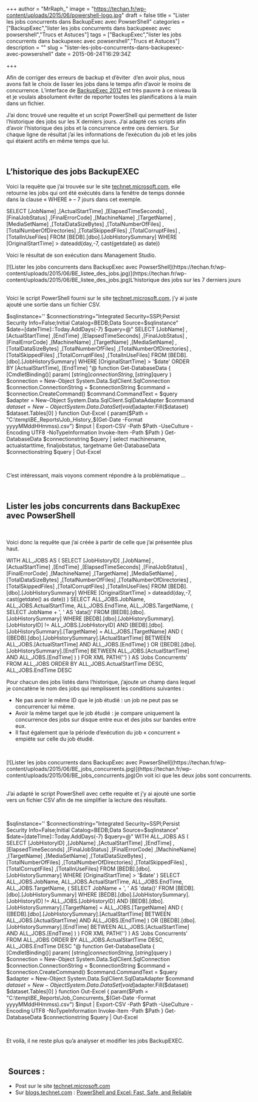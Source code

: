 +++
author = "MrRaph_"
image = "https://techan.fr/wp-content/uploads/2015/06/powershell-logo.jpg"
draft = false
title = "Lister les jobs concurrents dans BackupExec avec PowserShell"
categories = ["BackupExec","lister les jobs concurrents dans backupexec avec powsershell","Trucs et Astuces"]
tags = ["BackupExec","lister les jobs concurrents dans backupexec avec powsershell","Trucs et Astuces"]
description = ""
slug = "lister-les-jobs-concurrents-dans-backupexec-avec-powsershell"
date = 2015-06-24T16:29:34Z

+++


Afin de corriger des erreurs de backup et d’éviter  d’en avoir plus, nous avons fait le choix de lisser les jobs dans le temps afin d’avoir le moins de concurrence. L’interface de [BackupExec 2012](http://www.symantec.com/backup-exec/) est très pauvre à ce niveau là et je voulais absolument éviter de reporter toutes les planifications à la main dans un fichier.

J’ai donc trouvé une requête et un script PowerShell qui permettent de lister l’historique des jobs sur les X derniers jours. J’ai adapté ces scripts afin d’avoir l’historique des jobs et la concurrence entre ces derniers. Sur chaque ligne de résultat j’ai les informations de l’exécution du job et les jobs qui étaient actifs en même temps que lui.

 


## L’historique des jobs BackupEXEC

Voici la requête que j’ai trouvée sur le site [technet.microsoft.com](https://social.technet.microsoft.com/Forums/scriptcenter/en-US/f00d1c09-6373-415d-ab91-cfb80e94395d/powershell-xml-to-csv-backup-exec-logfiles), elle retourne les jobs qui ont été exécutés dans la fenêtre de temps donnée dans la clause « WHERE » – 7 jours dans cet exemple.

SELECT [JobName] ,[ActualStartTime] ,[ElapsedTimeSeconds] ,[FinalJobStatus] ,[FinalErrorCode] ,[MachineName] ,[TargetName] ,[MediaSetName] ,[TotalDataSizeBytes] ,[TotalNumberOfFiles] ,[TotalNumberOfDirectories] ,[TotalSkippedFiles] ,[TotalCorruptFiles] ,[TotalInUseFiles] FROM [BEDB].[dbo].[JobHistorySummary] WHERE [OriginalStartTime] > dateadd(day,-7, cast(getdate() as date))

Voici le résultat de son exécution dans Management Studio.

<div class="wp-caption aligncenter" id="attachment_1491" style="width: 664px">[![Lister les jobs concurrents dans BackupExec avec PowserShell](https://techan.fr/wp-content/uploads/2015/06/BE_listee_des_jobs.jpg)](https://techan.fr/wp-content/uploads/2015/06/BE_listee_des_jobs.jpg)L’historique des jobs sur les 7 derniers jours

</div> 

Voici le script PowerShell fourni sur le site [technet.microsoft.com](https://social.technet.microsoft.com/Forums/scriptcenter/en-US/f00d1c09-6373-415d-ab91-cfb80e94395d/powershell-xml-to-csv-backup-exec-logfiles), j’y ai juste ajouté une sortie dans un fichier CSV.

$sqlinstance='<NOM DU SERVEUR WINDOWS>\' $connectionstring="Integrated Security=SSPI;Persist Security Info=False;Initial Catalog=BEDB;Data Source=$sqlinstance" $date=[dateTIme]::Today.AddDays(-7) $query=@" SELECT [JobName] ,[ActualStartTime] ,[EndTime] ,[ElapsedTimeSeconds] ,[FinalJobStatus] ,[FinalErrorCode] ,[MachineName] ,[TargetName] ,[MediaSetName] ,[TotalDataSizeBytes] ,[TotalNumberOfFiles] ,[TotalNumberOfDirectories] ,[TotalSkippedFiles] ,[TotalCorruptFiles] ,[TotalInUseFiles] FROM [BEDB].[dbo].[JobHistorySummary] WHERE [OriginalStartTime] > '$date' ORDER BY [ActualStartTime], [EndTime] "@ function Get-DatabaseData { [CmdletBinding()] param( [string]$connectionString, [string]$query ) $connection = New-Object System.Data.SqlClient.SqlConnection $connection.ConnectionString = $connectionString $command = $connection.CreateCommand() $command.CommandText = $query $adapter = New-Object System.Data.SqlClient.SqlDataAdapter $command $dataset = New-Object System.Data.DataSet [void]$adapter.Fill($dataset) $dataset.Tables[0] } function Out-Excel { param($Path = "C:\temp\BE_Reports\Job_History_$(Get-Date -Format yyyyMMddHHmmss).csv") $input | Export-CSV -Path $Path -UseCulture -Encoding UTF8 -NoTypeInformation Invoke-Item -Path $Path } Get-DatabaseData $connectionstring $query | select machinename, actualstarttime, finaljobstatus, targetname Get-DatabaseData $connectionstring $query | Out-Excel

 

C’est intéressant, mais voyons comment répondre à la problématique …

 


## Lister les jobs concurrents dans BackupExec avec PowserShell

 

Voici donc la requête que j’ai créée à partir de celle que j’ai présentée plus haut.

WITH ALL_JOBS AS ( SELECT [JobHistoryID] ,[JobName] ,[ActualStartTime] ,[EndTime] ,[ElapsedTimeSeconds] ,[FinalJobStatus] ,[FinalErrorCode] ,[MachineName] ,[TargetName] ,[MediaSetName] ,[TotalDataSizeBytes] ,[TotalNumberOfFiles] ,[TotalNumberOfDirectories] ,[TotalSkippedFiles] ,[TotalCorruptFiles] ,[TotalInUseFiles] FROM [BEDB].[dbo].[JobHistorySummary] WHERE [OriginalStartTime] > dateadd(day,-7, cast(getdate() as date)) ) SELECT ALL_JOBS.JobName, ALL_JOBS.ActualStartTime, ALL_JOBS.EndTime, ALL_JOBS.TargetName, ( SELECT JobName + ', ' AS 'data()' FROM [BEDB].[dbo].[JobHistorySummary] WHERE [BEDB].[dbo].[JobHistorySummary].[JobHistoryID] != ALL_JOBS.[JobHistoryID] AND [BEDB].[dbo].[JobHistorySummary].[TargetName] = ALL_JOBS.[TargetName] AND ( ([BEDB].[dbo].[JobHistorySummary].[ActualStartTime] BETWEEN ALL_JOBS.[ActualStartTime] AND ALL_JOBS.[EndTime] ) OR ([BEDB].[dbo].[JobHistorySummary].[EndTime] BETWEEN ALL_JOBS.[ActualStartTime] AND ALL_JOBS.[EndTime] ) ) FOR XML PATH('') ) AS 'Jobs Concurrents' FROM ALL_JOBS ORDER BY ALL_JOBS.ActualStartTime DESC, ALL_JOBS.EndTime DESC

Pour chacun des jobs listés dans l’historique, j’ajoute un champ dans lequel je concatène le nom des jobs qui remplissent les conditions suivantes :

- Ne pas avoir le même ID que le job étudié : un job ne peut pas se concurrencer lui même.
- Avoir la même target que le job étudié : je compare uniquement la concurrence des jobs sur disque entre eux et des jobs sur bandes entre eux.
- Il faut également que la période d’exécution du job « concurrent » empiète sur celle du job étudié.

 

<div class="wp-caption aligncenter" id="attachment_1492" style="width: 664px">[![Lister les jobs concurrents dans BackupExec avec PowserShell](https://techan.fr/wp-content/uploads/2015/06/BE_jobs_concurrents.jpg)](https://techan.fr/wp-content/uploads/2015/06/BE_jobs_concurrents.jpg)On voit ici que les deux jobs sont concurrents.

</div> 

J’ai adapté le script PowerShell avec cette requête et j’y ai ajouté une sortie vers un fichier CSV afin de me simplifier la lecture des résultats.

 

$sqlinstance='<NOM DU SERVEUR WINDOWS>\' $connectionstring="Integrated Security=SSPI;Persist Security Info=False;Initial Catalog=BEDB;Data Source=$sqlinstance" $date=[dateTIme]::Today.AddDays(-7) $query=@" WITH ALL_JOBS AS ( SELECT [JobHistoryID] ,[JobName] ,[ActualStartTime] ,[EndTime] ,[ElapsedTimeSeconds] ,[FinalJobStatus] ,[FinalErrorCode] ,[MachineName] ,[TargetName] ,[MediaSetName] ,[TotalDataSizeBytes] ,[TotalNumberOfFiles] ,[TotalNumberOfDirectories] ,[TotalSkippedFiles] ,[TotalCorruptFiles] ,[TotalInUseFiles] FROM [BEDB].[dbo].[JobHistorySummary] WHERE [OriginalStartTime] > '$date' ) SELECT ALL_JOBS.JobName, ALL_JOBS.ActualStartTime, ALL_JOBS.EndTime, ALL_JOBS.TargetName, ( SELECT JobName + ', ' AS 'data()' FROM [BEDB].[dbo].[JobHistorySummary] WHERE [BEDB].[dbo].[JobHistorySummary].[JobHistoryID] != ALL_JOBS.[JobHistoryID] AND [BEDB].[dbo].[JobHistorySummary].[TargetName] = ALL_JOBS.[TargetName] AND ( ([BEDB].[dbo].[JobHistorySummary].[ActualStartTime] BETWEEN ALL_JOBS.[ActualStartTime] AND ALL_JOBS.[EndTime] ) OR ([BEDB].[dbo].[JobHistorySummary].[EndTime] BETWEEN ALL_JOBS.[ActualStartTime] AND ALL_JOBS.[EndTime] ) ) FOR XML PATH('') ) AS 'Jobs Concurrents' FROM ALL_JOBS ORDER BY ALL_JOBS.ActualStartTime DESC, ALL_JOBS.EndTime DESC "@ function Get-DatabaseData { [CmdletBinding()] param( [string]$connectionString, [string]$query ) $connection = New-Object System.Data.SqlClient.SqlConnection $connection.ConnectionString = $connectionString $command = $connection.CreateCommand() $command.CommandText = $query $adapter = New-Object System.Data.SqlClient.SqlDataAdapter $command $dataset = New-Object System.Data.DataSet [void]$adapter.Fill($dataset) $dataset.Tables[0] } function Out-Excel { param($Path = "C:\temp\BE_Reports\Job_Concurrents_$(Get-Date -Format yyyyMMddHHmmss).csv") $input | Export-CSV -Path $Path -UseCulture -Encoding UTF8 -NoTypeInformation Invoke-Item -Path $Path } Get-DatabaseData $connectionstring $query | Out-Excel

 

Et voilà, il ne reste plus qu’a analyser et modifier les jobs BackupEXEC.

 


##  Sources :

- Post sur le site [technet.microsoft.com](https://social.technet.microsoft.com/Forums/scriptcenter/en-US/f00d1c09-6373-415d-ab91-cfb80e94395d/powershell-xml-to-csv-backup-exec-logfiles)
- Sur [blogs.technet.com](http://blogs.technet.com) : [PowerShell and Excel: Fast, Safe, and Reliable](http://blogs.technet.com/b/heyscriptingguy/archive/2014/01/10/powershell-and-excel-fast-safe-and-reliable.aspx)


